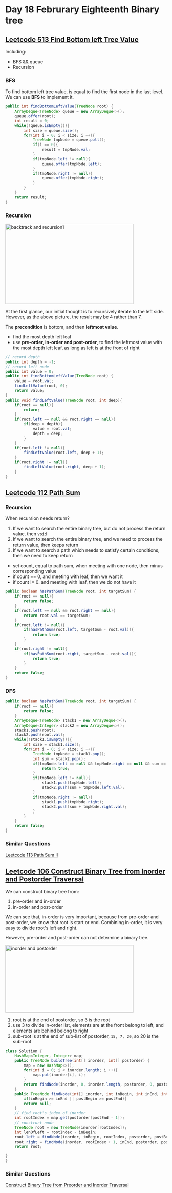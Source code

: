 # Day 18 Februrary Eighteenth Binary tree

## [Leetcode 513 Find Bottom left Tree Value](https://leetcode.com/problems/find-bottom-left-tree-value/)

Including:

* BFS && queue
* Recursion

### BFS

To find bottom left tree value, is equal to find the first node in the last level. We can use **BFS** to implement it.

```java
public int findBottomLeftValue(TreeNode root) {
    ArrayDeque<TreeNode> queue = new ArrayDeque<>();
    queue.offer(root);
    int result = 0;
    while(!queue.isEmpty()){
        int size = queue.size();
        for(int i = 0; i < size; i ++){
            TreeNode tmpNode = queue.poll();
            if(i == 0){
                result = tmpNode.val;
            }
            if(tmpNode.left != null){
                queue.offer(tmpNode.left);
            }
            if(tmpNode.right != null){
                queue.offer(tmpNode.right);
            }
        }
    }
    return result;
}
```

### Recursion

<img src="../picture/Februrary%20Eighteenth/backtracking_recursion1.jpg" width = "400" height = "250" alt="backtrack and recursion1" align=center/>

At the first glance, our initial thought is to recursively iterate to the left side. However, as the above picture, the result may be 4 rather than 7.

The **precondition** is bottom, and then **leftmost value**.

* find the most depth left leaf
* use **pre-order, in-order and post-order**, to find the leftmost value with the most depth left leaf, as long as left is at the front of right

```java
// record depth
public int depth = -1;
// record left node
public int value = 0;
public int findBottomLeftValue(TreeNode root) {
    value = root.val;
    findLeftValue(root, 0);
    return value;
}
public void findLeftValue(TreeNode root, int deep){
    if(root == null){
        return;
    }
    if(root.left == null && root.right == null){
        if(deep > depth){
            value = root.val;
            depth = deep;
        }
    }
    if(root.left != null){
        findLeftValue(root.left, deep + 1);
    }
    if(root.right != null){
        findLeftValue(root.right, deep + 1);
    }
}
```

## [Leetcode 112 Path Sum](https://leetcode.com/problems/path-sum/)

### Recursion

When recursion needs return?

1. If we want to search the entire binary tree, but do not process the return value, then `void`
2. If we want to search the entire binary tree, and we need to process the return value, then keeps return
3. If we want to search a path which needs to satisfy certain conditions, then we need to keep return

* set count, equal to path sum, when meeting with one node, then minus corresponding value
* if count == 0, and meeting with leaf, then we want it
* if count != 0. and meeting with leaf, then we do not have it

```java
public boolean hasPathSum(TreeNode root, int targetSum) {
    if(root == null){
        return false;
    }
    if(root.left == null && root.right == null){
        return root.val == targetSum;
    }
    if(root.left != null){
        if(hasPathSum(root.left, targetSum - root.val)){
            return true;
        }
    }
    if(root.right != null){
        if(hasPathSum(root.right, targetSum - root.val)){
            return true;
        }
    }
    return false;
}
```

### DFS

```java
public boolean hasPathSum(TreeNode root, int targetSum) {
    if(root == null){
        return false;
    }
    ArrayDeque<TreeNode> stack1 = new ArrayDeque<>();
    ArrayDeque<Integer> stack2 = new ArrayDeque<>();
    stack1.push(root);
    stack2.push(root.val);
    while(!stack1.isEmpty()){
        int size = stack1.size();
        for(int i = 0; i < size; i ++){
            TreeNode tmpNode = stack1.pop();
            int sum = stack2.pop();
            if(tmpNode.left == null && tmpNode.right == null && sum == targetSum){
                return true;
            }
            if(tmpNode.left != null){
                stack1.push(tmpNode.left);
                stack2.push(sum + tmpNode.left.val);
            }
            if(tmpNode.right != null){
                stack1.push(tmpNode.right);
                stack2.push(sum + tmpNode.right.val);
            }
        }
    }
    return false;
}
```

### Similar Questions

[Leetcode 113 Path Sum II](https://leetcode.com/problems/path-sum-ii/)

## [Leetcode 106 Construct Binary Tree from Inorder and Postorder Traversal](https://leetcode.com/problems/construct-binary-tree-from-inorder-and-postorder-traversal/)

We can construct binary tree from:

1. pre-order and in-order
2. in-order and post-order

We can see that, in-order is very important, because from pre-order and post-order, we know that root is start or end. Combining in-order, it is very easy to divide root's left and right.

However, pre-order and post-order can not determine a binary tree.

<img src="../picture/Februrary%20Eighteenth/determine_binary_tree.jpg" width = "400" height = "210" alt="inorder and postorder" align=center/>

1. root is at the end of postorder, so 3 is the root
2. use 3 to divide in-order list, elements are at the front belong to left, and elements are behind belong to right
3. sub-root is at the end of sub-list of postorder, `15, 7, 20`, so 20 is the sub-root

```java
class Solution {
    HashMap<Integer, Integer> map;
    public TreeNode buildTree(int[] inorder, int[] postorder) {
        map = new HashMap<>();
        for(int i = 0; i < inorder.length; i ++){
            map.put(inorder[i], i);
        }
        return findNode(inorder, 0, inorder.length, postorder, 0, postorder.length);
    }
    public TreeNode findNode(int[] inorder, int inBegin, int inEnd, int[] postorder, int postBegin, int postEnd){
        if(inBegin >= inEnd || postBegin >= postEnd){
        return null;
    }
    // find root's index of inorder
    int rootIndex = map.get(postorder[postEnd - 1]);
    // construct node
    TreeNode root = new TreeNode(inorder[rootIndex]);
    int lenOfLeft = rootIndex - inBegin;
    root.left = findNode(inorder, inBegin, rootIndex, postorder, postBegin, postBegin + lenOfLeft);
    root.right = findNode(inorder, rootIndex + 1, inEnd, postorder, postBegin + lenOfLeft, postEnd - 1);
    return root;

}
}
```

### Similar Questions

[Construct Binary Tree from Preorder and Inorder Traversal](https://leetcode.com/problems/construct-binary-tree-from-preorder-and-inorder-traversal/)
